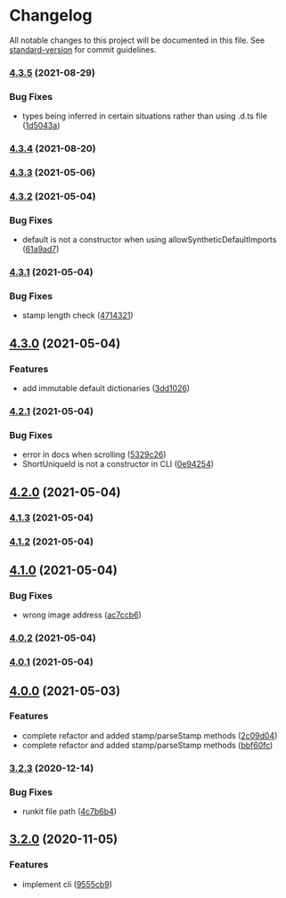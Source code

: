 # Changelog

All notable changes to this project will be documented in this file. See [standard-version](https://github.com/conventional-changelog/standard-version) for commit guidelines.

### [4.3.5](https://github.com/jeanlescure/short-unique-id/compare/v4.3.4...v4.3.5) (2021-08-29)


### Bug Fixes

* types being inferred in certain situations rather than using .d.ts file ([1d5043a](https://github.com/jeanlescure/short-unique-id/commit/1d5043a8d3ec894327213e96425571ce825a047b))

### [4.3.4](https://github.com/jeanlescure/short-unique-id/compare/v4.3.2...v4.3.4) (2021-08-20)

### [4.3.3](https://github.com/jeanlescure/short-unique-id/compare/v4.3.2...v4.3.3) (2021-05-06)

### [4.3.2](https://github.com/jeanlescure/short-unique-id/compare/v4.3.1...v4.3.2) (2021-05-04)


### Bug Fixes

* default is not a constructor when using allowSyntheticDefaultImports ([61a9ad7](https://github.com/jeanlescure/short-unique-id/commit/61a9ad7324f4f69c69ca6ab16fa69775c0949ec9))

### [4.3.1](https://github.com/jeanlescure/short-unique-id/compare/v4.3.0...v4.3.1) (2021-05-04)


### Bug Fixes

* stamp length check ([4714321](https://github.com/jeanlescure/short-unique-id/commit/47143219a0c33e98addd319e58ca6d3ab29f7ef9))

## [4.3.0](https://github.com/jeanlescure/short-unique-id/compare/v4.2.1...v4.3.0) (2021-05-04)


### Features

* add immutable default dictionaries ([3dd1026](https://github.com/jeanlescure/short-unique-id/commit/3dd10269ea02f563808df99a92c527f686e3aa0d))

### [4.2.1](https://github.com/jeanlescure/short-unique-id/compare/v4.2.0...v4.2.1) (2021-05-04)


### Bug Fixes

* error in docs when scrolling ([5329c26](https://github.com/jeanlescure/short-unique-id/commit/5329c26ba1aa2b866c5e71ebf567a4ab2a4e23d9))
* ShortUniqueId is not a constructor in CLI ([0e94254](https://github.com/jeanlescure/short-unique-id/commit/0e94254c91fd731b83069eca0442bcaca2f19b36))

## [4.2.0](https://github.com/jeanlescure/short-unique-id/compare/v4.1.3...v4.2.0) (2021-05-04)

### [4.1.3](https://github.com/jeanlescure/short-unique-id/compare/v4.1.2...v4.1.3) (2021-05-04)

### [4.1.2](https://github.com/jeanlescure/short-unique-id/compare/v4.1.0...v4.1.2) (2021-05-04)

## [4.1.0](https://github.com/jeanlescure/short-unique-id/compare/v4.0.2...v4.1.0) (2021-05-04)


### Bug Fixes

* wrong image address ([ac7ccb6](https://github.com/jeanlescure/short-unique-id/commit/ac7ccb600dedfcaccbde2cfd7aca2047262dc440))

### [4.0.2](https://github.com/jeanlescure/short-unique-id/compare/v4.0.1...v4.0.2) (2021-05-04)

### [4.0.1](https://github.com/jeanlescure/short-unique-id/compare/v4.0.0...v4.0.1) (2021-05-04)

## [4.0.0](https://github.com/jeanlescure/short-unique-id/compare/v3.0.0-rc1...v4.0.0) (2021-05-03)


### Features

* complete refactor and added stamp/parseStamp methods ([2c09d04](https://github.com/jeanlescure/short-unique-id/commit/2c09d04fb7fc616e016b371e4265cf4e46d48416))
* complete refactor and added stamp/parseStamp methods ([bbf60fc](https://github.com/jeanlescure/short-unique-id/commit/bbf60fc309a3c80a3b869656a7c754752939f2bc))

### [3.2.3](https://github.com/jeanlescure/short-unique-id/compare/v3.2.0...v3.2.3) (2020-12-14)


### Bug Fixes

* runkit file path ([4c7b6b4](https://github.com/jeanlescure/short-unique-id/commit/4c7b6b43809d8e504d2d340f49611d64ea21ef1c))

## [3.2.0](https://github.com/jeanlescure/short-unique-id/compare/v3.0.5...v3.2.0) (2020-11-05)


### Features

* implement cli ([9555cb9](https://github.com/jeanlescure/short-unique-id/commit/9555cb9b1de9d521ad2a7760be963fc178b62d63))
